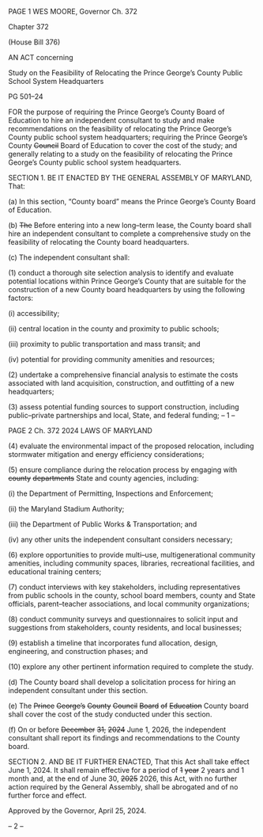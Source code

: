 PAGE 1
WES MOORE, Governor Ch. 372

Chapter 372

(House Bill 376)

AN ACT concerning

Study on the Feasibility of Relocating the Prince George’s County Public School
System Headquarters

PG 501–24

FOR the purpose of requiring the Prince George’s County Board of Education to hire an
independent consultant to study and make recommendations on the feasibility of
relocating the Prince George’s County public school system headquarters; requiring
the Prince George’s County ~~Council~~ Board of Education to cover the cost of the study;
and generally relating to a study on the feasibility of relocating the Prince George’s
County public school system headquarters.

SECTION 1. BE IT ENACTED BY THE GENERAL ASSEMBLY OF MARYLAND,
That:

(a) In this section, “County board” means the Prince George’s County Board of
Education.

(b) ~~The~~ Before entering into a new long–term lease, the County board shall hire
an independent consultant to complete a comprehensive study on the feasibility of
relocating the County board headquarters.

(c) The independent consultant shall:

(1) conduct a thorough site selection analysis to identify and evaluate
potential locations within Prince George’s County that are suitable for the construction of
a new County board headquarters by using the following factors:

(i) accessibility;

(ii) central location in the county and proximity to public schools;

(iii) proximity to public transportation and mass transit; and

(iv) potential for providing community amenities and resources;

(2) undertake a comprehensive financial analysis to estimate the costs
associated with land acquisition, construction, and outfitting of a new headquarters;

(3) assess potential funding sources to support construction, including
public–private partnerships and local, State, and federal funding;
– 1 –

PAGE 2
Ch. 372 2024 LAWS OF MARYLAND

(4) evaluate the environmental impact of the proposed relocation,
including stormwater mitigation and energy efficiency considerations;

(5) ensure compliance during the relocation process by engaging with
~~county~~ ~~departments~~ State and county agencies, including:

(i) the Department of Permitting, Inspections and Enforcement;

(ii) the Maryland Stadium Authority;

(iii) the Department of Public Works & Transportation; and

(iv) any other units the independent consultant considers necessary;

(6) explore opportunities to provide multi–use, multigenerational
community amenities, including community spaces, libraries, recreational facilities, and
educational training centers;

(7) conduct interviews with key stakeholders, including representatives
from public schools in the county, school board members, county and State officials,
parent–teacher associations, and local community organizations;

(8) conduct community surveys and questionnaires to solicit input and
suggestions from stakeholders, county residents, and local businesses;

(9) establish a timeline that incorporates fund allocation, design,
engineering, and construction phases; and

(10) explore any other pertinent information required to complete the study.

(d) The County board shall develop a solicitation process for hiring an
independent consultant under this section.

(e) The ~~Prince~~ ~~George’s~~ ~~County~~ ~~Council~~ ~~Board~~ ~~of~~ ~~Education~~ County board shall
cover the cost of the study conducted under this section.

(f) On or before ~~December~~ ~~31,~~ ~~2024~~ June 1, 2026, the independent consultant
shall report its findings and recommendations to the County board.

SECTION 2. AND BE IT FURTHER ENACTED, That this Act shall take effect June
1, 2024. It shall remain effective for a period of ~~1~~ ~~year~~ 2 years and 1 month and, at the end
of June 30, ~~2025~~ 2026, this Act, with no further action required by the General Assembly,
shall be abrogated and of no further force and effect.

Approved by the Governor, April 25, 2024.

– 2 –